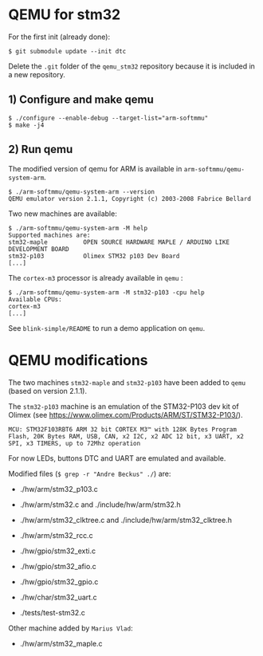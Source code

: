 
# QEMU for stm32

For the first init (already done):

	$ git submodule update --init dtc

Delete the `.git` folder of the `qemu_stm32` repository because it is included in a new repository.

## 1) Configure and make qemu

	$ ./configure --enable-debug --target-list="arm-softmmu"
	$ make -j4

## 2) Run qemu

The modified version of qemu for ARM is available in `arm-softmmu/qemu-system-arm`.

	$ ./arm-softmmu/qemu-system-arm --version
	QEMU emulator version 2.1.1, Copyright (c) 2003-2008 Fabrice Bellard

Two new machines are available:

	$ ./arm-softmmu/qemu-system-arm -M help
	Supported machines are:
	stm32-maple          OPEN SOURCE HARDWARE MAPLE / ARDUINO LIKE DEVELOPMENT BOARD
	stm32-p103           Olimex STM32 p103 Dev Board
	[...]

The `cortex-m3` processor is already available in `qemu` :

	$ ./arm-softmmu/qemu-system-arm -M stm32-p103 -cpu help
	Available CPUs:
	cortex-m3
	[...]

See `blink-simple/README` to run a demo application on `qemu`.

# QEMU modifications

The two machines `stm32-maple` and `stm32-p103` have been added to `qemu` (based on version 2.1.1).

The `stm32-p103` machine is an emulation of the STM32-P103 dev kit of Olimex (see https://www.olimex.com/Products/ARM/ST/STM32-P103/).

	MCU: STM32F103RBT6 ARM 32 bit CORTEX M3™ with 128K Bytes Program Flash, 20K Bytes RAM, USB, CAN, x2 I2C, x2 ADC 12 bit, x3 UART, x2 SPI, x3 TIMERS, up to 72Mhz operation

For now LEDs, buttons DTC and UART are emulated and available.

Modified files (`$ grep -r "Andre Beckus" ./`) are:

* ./hw/arm/stm32_p103.c

* ./hw/arm/stm32.c and ./include/hw/arm/stm32.h
* ./hw/arm/stm32_clktree.c and ./include/hw/arm/stm32_clktree.h

* ./hw/arm/stm32_rcc.c
* ./hw/gpio/stm32_exti.c
* ./hw/gpio/stm32_afio.c
* ./hw/gpio/stm32_gpio.c
* ./hw/char/stm32_uart.c

* ./tests/test-stm32.c

Other machine added by `Marius Vlad`:
* ./hw/arm/stm32_maple.c
